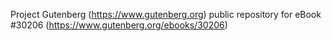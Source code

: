 Project Gutenberg (https://www.gutenberg.org) public repository for eBook #30206 (https://www.gutenberg.org/ebooks/30206)
